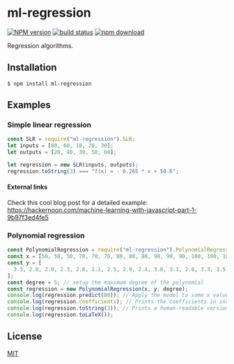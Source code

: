 # ml-regression

[![NPM version][npm-image]][npm-url]
[![build status][travis-image]][travis-url]
[![npm download][download-image]][download-url]

Regression algorithms.

## Installation

`$ npm install ml-regression`

## Examples

### Simple linear regression

```js
const SLR = require("ml-regression").SLR;
let inputs = [80, 60, 10, 20, 30];
let outputs = [20, 40, 30, 50, 60];

let regression = new SLR(inputs, outputs);
regression.toString(3) === "f(x) = - 0.265 * x + 50.6";
```

#### External links

Check this cool blog post for a detailed example:
https://hackernoon.com/machine-learning-with-javascript-part-1-9b97f3ed4fe5

### Polynomial regression

```js
const PolynomialRegression = require("ml-regression").PolynomialRegression;
const x = [50, 50, 50, 70, 70, 70, 80, 80, 80, 90, 90, 90, 100, 100, 100];
const y = [
  3.3, 2.8, 2.9, 2.3, 2.6, 2.1, 2.5, 2.9, 2.4, 3.0, 3.1, 2.8, 3.3, 3.5, 3.0,
];
const degree = 5; // setup the maximum degree of the polynomial
const regression = new PolynomialRegression(x, y, degree);
console.log(regression.predict(80)); // Apply the model to some x value. Prints 2.6.
console.log(regression.coefficients); // Prints the coefficients in increasing order of power (from 0 to degree).
console.log(regression.toString(3)); // Prints a human-readable version of the function.
console.log(regression.toLaTeX());
```

## License

[MIT](./LICENSE)

[npm-image]: https://img.shields.io/npm/v/ml-regression.svg?style=flat-square
[npm-url]: https://npmjs.org/package/ml-regression
[travis-image]: https://img.shields.io/travis/mljs/regression/main.svg?style=flat-square
[travis-url]: https://travis-ci.org/mljs/regression
[download-image]: https://img.shields.io/npm/dm/ml-regression.svg?style=flat-square
[download-url]: https://npmjs.org/package/ml-regression
